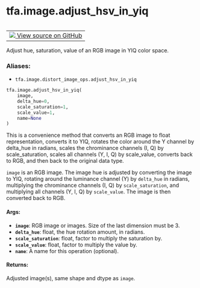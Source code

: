<div itemscope itemtype="http://developers.google.com/ReferenceObject">
<meta itemprop="name" content="tfa.image.adjust_hsv_in_yiq" />
<meta itemprop="path" content="Stable" />
</div>

# tfa.image.adjust_hsv_in_yiq


<table class="tfo-notebook-buttons tfo-api" align="left">

<td>
  <a target="_blank" href="https://github.com/tensorflow/addons/tree/r0.6/tensorflow_addons/image/distort_image_ops.py#L109-L149">
    <img src="https://www.tensorflow.org/images/GitHub-Mark-32px.png" />
    View source on GitHub
  </a>
</td></table>



Adjust hue, saturation, value of an RGB image in YIQ color space.

### Aliases:

* `tfa.image.distort_image_ops.adjust_hsv_in_yiq`


``` python
tfa.image.adjust_hsv_in_yiq(
    image,
    delta_hue=0,
    scale_saturation=1,
    scale_value=1,
    name=None
)
```



<!-- Placeholder for "Used in" -->

This is a convenience method that converts an RGB image to float
representation, converts it to YIQ, rotates the color around the
Y channel by delta_hue in radians, scales the chrominance channels
(I, Q) by scale_saturation, scales all channels (Y, I, Q) by scale_value,
converts back to RGB, and then back to the original data type.

`image` is an RGB image. The image hue is adjusted by converting the
image to YIQ, rotating around the luminance channel (Y) by
`delta_hue` in radians, multiplying the chrominance channels (I, Q) by
`scale_saturation`, and multiplying all channels (Y, I, Q) by
`scale_value`. The image is then converted back to RGB.

#### Args:


* <b>`image`</b>: RGB image or images. Size of the last dimension must be 3.
* <b>`delta_hue`</b>: float, the hue rotation amount, in radians.
* <b>`scale_saturation`</b>: float, factor to multiply the saturation by.
* <b>`scale_value`</b>: float, factor to multiply the value by.
* <b>`name`</b>: A name for this operation (optional).


#### Returns:

Adjusted image(s), same shape and dtype as `image`.
